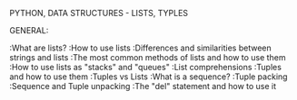 PYTHON, DATA STRUCTURES - LISTS, TYPLES

GENERAL:

:What are lists?
:How to use lists
:Differences and similarities between strings and lists
:The most common methods of lists and how to use them
:How to use lists as "stacks" and "queues"
:List comprehensions
:Tuples and how to use them
:Tuples vs Lists
:What is a sequence?
:Tuple packing
:Sequence and Tuple unpacking
:The "del" statement and how to use it
